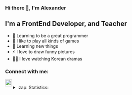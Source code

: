 ### Hi there 👋, I'm Alexander

## I'm a FrontEnd Developer, and Teacher
- 💪 Learning to be a great programmer
- 🎉 I like to play all kinds of games
- 🥅 Learning new things
- ⚡ I love to draw funny pictures
- 🤹🏽 I love watching Korean dramas

### Connect with me:

[<img align="left" alt="AirSunday | VK" width="22px" src="https://cdn.jsdelivr.net/npm/simple-icons@v3/icons/vk.svg" />][vk]

<br />

<details>
  <summary>:zap: Statistics:</summary>
   <img align="left" alt="codeSTACKr's GitHub Stats" src="https://github-readme-stats.vercel.app/api/top-langs/?username=VladKalachev&langs_count=8&layout=compact" />
    <br />
    <img align="left" alt="codeSTACKr's GitHub Stats" src="https://github-readme-stats.vercel.app/api?username=VladKalachev&show_icons=true" />
</details>

[vk]: https://vk.com/superkisa2001